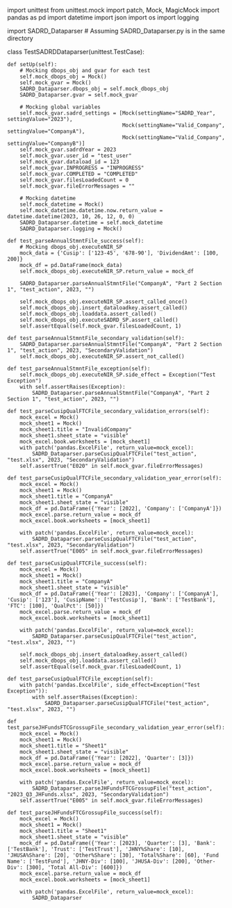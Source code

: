 import unittest
from unittest.mock import patch, Mock, MagicMock
import pandas as pd
import datetime
import json
import os
import logging

import SADRD_Dataparser  # Assuming SADRD_Dataparser.py is in the same directory

class TestSADRDDataparser(unittest.TestCase):

    def setUp(self):
        # Mocking dbops_obj and gvar for each test
        self.mock_dbops_obj = Mock()
        self.mock_gvar = Mock()
        SADRD_Dataparser.dbops_obj = self.mock_dbops_obj
        SADRD_Dataparser.gvar = self.mock_gvar

        # Mocking global variables
        self.mock_gvar.sadrd_settings = [Mock(settingName="SADRD_Year", settingValue="2023"),
                                         Mock(settingName="Valid_Company", settingValue="CompanyA"),
                                         Mock(settingName="Valid_Company", settingValue="CompanyB")]
        self.mock_gvar.sadrdYear = 2023
        self.mock_gvar.user_id = "test_user"
        self.mock_gvar.dataload_id = 123
        self.mock_gvar.INPROGRESS = "INPROGRESS"
        self.mock_gvar.COMPLETED = "COMPLETED"
        self.mock_gvar.filesLoadedCount = 0
        self.mock_gvar.fileErrorMessages = ""

        # Mocking datetime
        self.mock_datetime = Mock()
        self.mock_datetime.datetime.now.return_value = datetime.datetime(2023, 10, 26, 12, 0, 0)
        SADRD_Dataparser.datetime = self.mock_datetime
        SADRD_Dataparser.logging = Mock()

    def test_parseAnnualStmntFile_success(self):
        # Mocking dbops_obj.executeNIR_SP
        mock_data = {'Cusip': ['123-45', '678-90'], 'DividendAmt': [100, 200]}
        mock_df = pd.DataFrame(mock_data)
        self.mock_dbops_obj.executeNIR_SP.return_value = mock_df

        SADRD_Dataparser.parseAnnualStmntFile("CompanyA", "Part 2 Section 1", "test_action", 2023, "")

        self.mock_dbops_obj.executeNIR_SP.assert_called_once()
        self.mock_dbops_obj.insert_dataloadkey.assert_called()
        self.mock_dbops_obj.loaddata.assert_called()
        self.mock_dbops_obj.executeSADRD_SP.assert_called()
        self.assertEqual(self.mock_gvar.filesLoadedCount, 1)

    def test_parseAnnualStmntFile_secondary_validation(self):
        SADRD_Dataparser.parseAnnualStmntFile("CompanyA", "Part 2 Section 1", "test_action", 2023, "SecondaryValidation")
        self.mock_dbops_obj.executeNIR_SP.assert_not_called()

    def test_parseAnnualStmntFile_exception(self):
        self.mock_dbops_obj.executeNIR_SP.side_effect = Exception("Test Exception")
        with self.assertRaises(Exception):
            SADRD_Dataparser.parseAnnualStmntFile("CompanyA", "Part 2 Section 1", "test_action", 2023, "")

    def test_parseCusipQualFTCFile_secondary_validation_errors(self):
        mock_excel = Mock()
        mock_sheet1 = Mock()
        mock_sheet1.title = "InvalidCompany"
        mock_sheet1.sheet_state = "visible"
        mock_excel.book.worksheets = [mock_sheet1]
        with patch('pandas.ExcelFile', return_value=mock_excel):
            SADRD_Dataparser.parseCusipQualFTCFile("test_action", "test.xlsx", 2023, "SecondaryValidation")
        self.assertTrue("E020" in self.mock_gvar.fileErrorMessages)

    def test_parseCusipQualFTCFile_secondary_validation_year_error(self):
        mock_excel = Mock()
        mock_sheet1 = Mock()
        mock_sheet1.title = "CompanyA"
        mock_sheet1.sheet_state = "visible"
        mock_df = pd.DataFrame({'Year': [2022], 'Company': ['CompanyA']})
        mock_excel.parse.return_value = mock_df
        mock_excel.book.worksheets = [mock_sheet1]

        with patch('pandas.ExcelFile', return_value=mock_excel):
            SADRD_Dataparser.parseCusipQualFTCFile("test_action", "test.xlsx", 2023, "SecondaryValidation")
        self.assertTrue("E005" in self.mock_gvar.fileErrorMessages)

    def test_parseCusipQualFTCFile_success(self):
        mock_excel = Mock()
        mock_sheet1 = Mock()
        mock_sheet1.title = "CompanyA"
        mock_sheet1.sheet_state = "visible"
        mock_df = pd.DataFrame({'Year': [2023], 'Company': ['CompanyA'], 'Cusip': ['123'], 'CusipName': ['TestCusip'], 'Bank': ['TestBank'], 'FTC': [100], 'QualPct': [50]})
        mock_excel.parse.return_value = mock_df
        mock_excel.book.worksheets = [mock_sheet1]

        with patch('pandas.ExcelFile', return_value=mock_excel):
            SADRD_Dataparser.parseCusipQualFTCFile("test_action", "test.xlsx", 2023, "")

        self.mock_dbops_obj.insert_dataloadkey.assert_called()
        self.mock_dbops_obj.loaddata.assert_called()
        self.assertEqual(self.mock_gvar.filesLoadedCount, 1)

    def test_parseCusipQualFTCFile_exception(self):
        with patch('pandas.ExcelFile', side_effect=Exception("Test Exception")):
            with self.assertRaises(Exception):
                SADRD_Dataparser.parseCusipQualFTCFile("test_action", "test.xlsx", 2023, "")

    def test_parseJHFundsFTCGrossupFile_secondary_validation_year_error(self):
        mock_excel = Mock()
        mock_sheet1 = Mock()
        mock_sheet1.title = "Sheet1"
        mock_sheet1.sheet_state = "visible"
        mock_df = pd.DataFrame({'Year': [2022], 'Quarter': [3]})
        mock_excel.parse.return_value = mock_df
        mock_excel.book.worksheets = [mock_sheet1]

        with patch('pandas.ExcelFile', return_value=mock_excel):
            SADRD_Dataparser.parseJHFundsFTCGrossupFile("test_action", "2023_Q3_JHFunds.xlsx", 2023, "SecondaryValidation")
        self.assertTrue("E005" in self.mock_gvar.fileErrorMessages)

    def test_parseJHFundsFTCGrossupFile_success(self):
        mock_excel = Mock()
        mock_sheet1 = Mock()
        mock_sheet1.title = "Sheet1"
        mock_sheet1.sheet_state = "visible"
        mock_df = pd.DataFrame({'Year': [2023], 'Quarter': [3], 'Bank': ['TestBank'], 'Trust': ['TestTrust'], 'JHNY%Share': [10], 'JHUSA%Share': [20], 'Other%Share': [30], 'Total%Share': [60], 'Fund Name': ['TestFund'], 'JHNY-Div': [100], 'JHUSA-Div': [200], 'Other-Div': [300], 'Total All-Div': [600]})
        mock_excel.parse.return_value = mock_df
        mock_excel.book.worksheets = [mock_sheet1]

        with patch('pandas.ExcelFile', return_value=mock_excel):
            SADRD_Dataparser
